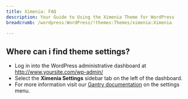 ```yaml
---
title: Ximenia: FAQ
description: Your Guide to Using the Ximenia Theme for WordPress
breadcrumb: /wordpress:WordPress/!themes:Themes/ximenia:Ximenia

---
```


Where can i find theme settings?
-----
* Log in into the WordPress administrative dashboard at http://www.yoursite.com/wp-admin/
* Select the **Ximenia Settings** sidebar tab on the left of the dashboard.
* For more information visit our [Gantry documentation][gantry] on the settings menu.



[gantry]: http://gantry-framework.org/documentation/wordpress/configure/